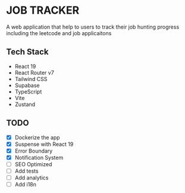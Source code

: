 # JOB TRACKER

A web application that help to users to track their job hunting progress including the leetcode and job applicaitons

## Tech Stack

- React 19
- React Router v7
- Tailwind CSS
- Supabase
- TypeScript
- Vite
- Zustand

## TODO

- [x] Dockerize the app
- [x] Suspense with React 19
- [x] Error Boundary
- [x] Notification System
- [ ] SEO Optimized
- [ ] Add tests
- [ ] Add analytics
- [ ] Add i18n
